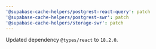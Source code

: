 ```yaml
---
'@supabase-cache-helpers/postgrest-react-query': patch
'@supabase-cache-helpers/postgrest-swr': patch
'@supabase-cache-helpers/storage-swr': patch
---
```


Updated dependency `@types/react` to `18.2.0`.

